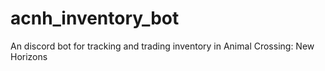 # acnh_inventory_bot
An discord bot for tracking and trading inventory in Animal Crossing: New Horizons
